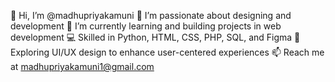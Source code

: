 👋 Hi, I’m @madhupriyakamuni
👀 I’m passionate about designing and development
🌱 I’m currently learning and building projects in web development
💻 Skilled in Python, HTML, CSS, PHP, SQL, and Figma
🎨 Exploring UI/UX design to enhance user-centered experiences
📫 Reach me at madhupriyakamuni1@gmail.com


<!---
madhupriyakamuni/madhupriyakamuni is a ✨ special ✨ repository because its `README.md` (this file) appears on your GitHub profile.
You can click the Preview link to take a look at your changes.
--->
